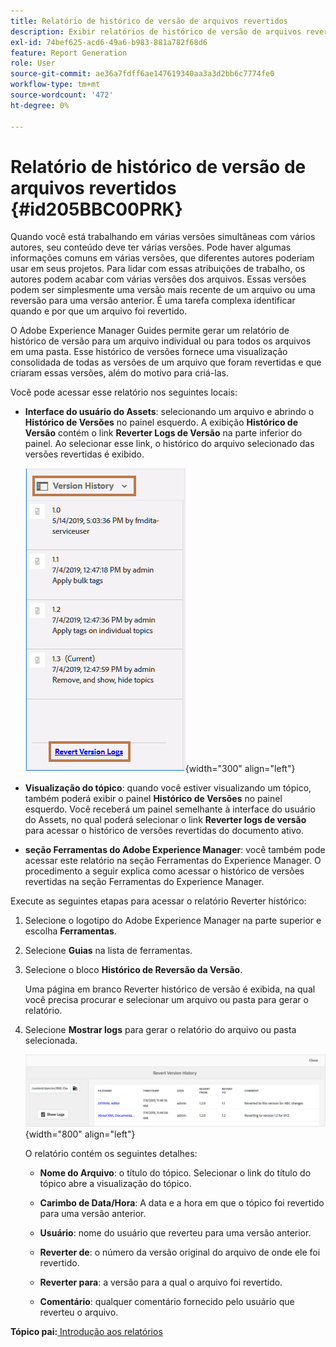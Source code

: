 ```yaml
---
title: Relatório de histórico de versão de arquivos revertidos
description: Exibir relatórios de histórico de versão de arquivos revertidos no AEM Guides. Saiba como acessar logs de versão de reversão na interface do usuário do Assets, pré-visualização de tópico e seleção de ferramentas do AEM.
exl-id: 74bef625-acd6-49a6-b983-881a782f68d6
feature: Report Generation
role: User
source-git-commit: ae36a7fdff6ae147619340aa3a3d2bb6c7774fe0
workflow-type: tm+mt
source-wordcount: '472'
ht-degree: 0%

---
```


# Relatório de histórico de versão de arquivos revertidos {#id205BBC00PRK}

Quando você está trabalhando em várias versões simultâneas com vários autores, seu conteúdo deve ter várias versões. Pode haver algumas informações comuns em várias versões, que diferentes autores poderiam usar em seus projetos. Para lidar com essas atribuições de trabalho, os autores podem acabar com várias versões dos arquivos. Essas versões podem ser simplesmente uma versão mais recente de um arquivo ou uma reversão para uma versão anterior. É uma tarefa complexa identificar quando e por que um arquivo foi revertido.

O Adobe Experience Manager Guides permite gerar um relatório de histórico de versão para um arquivo individual ou para todos os arquivos em uma pasta. Esse histórico de versões fornece uma visualização consolidada de todas as versões de um arquivo que foram revertidas e que criaram essas versões, além do motivo para criá-las.

Você pode acessar esse relatório nos seguintes locais:

- **Interface do usuário do Assets**: selecionando um arquivo e abrindo o **Histórico de Versões** no painel esquerdo. A exibição **Histórico de Versão** contém o link **Reverter Logs de Versão** na parte inferior do painel. Ao selecionar esse link, o histórico do arquivo selecionado das versões revertidas é exibido.

  ![](images/revert-log-from-assets-ui.png){width="300" align="left"}

- **Visualização do tópico**: quando você estiver visualizando um tópico, também poderá exibir o painel **Histórico de Versões** no painel esquerdo. Você receberá um painel semelhante à interface do usuário do Assets, no qual poderá selecionar o link **Reverter logs de versão** para acessar o histórico de versões revertidas do documento ativo.

- **seção Ferramentas do Adobe Experience Manager**: você também pode acessar este relatório na seção Ferramentas do Experience Manager. O procedimento a seguir explica como acessar o histórico de versões revertidas na seção Ferramentas do Experience Manager.


Execute as seguintes etapas para acessar o relatório Reverter histórico:

1. Selecione o logotipo do Adobe Experience Manager na parte superior e escolha **Ferramentas**.

1. Selecione **Guias** na lista de ferramentas.

1. Selecione o bloco **Histórico de Reversão da Versão**.

   Uma página em branco Reverter histórico de versão é exibida, na qual você precisa procurar e selecionar um arquivo ou pasta para gerar o relatório.

1. Selecione **Mostrar logs** para gerar o relatório do arquivo ou pasta selecionada.

   ![](images/revert-version-history-report.png){width="800" align="left"}

   O relatório contém os seguintes detalhes:

   - **Nome do Arquivo**: o título do tópico. Selecionar o link do título do tópico abre a visualização do tópico.

   - **Carimbo de Data/Hora**: A data e a hora em que o tópico foi revertido para uma versão anterior.

   - **Usuário**: nome do usuário que reverteu para uma versão anterior.

   - **Reverter de**: o número da versão original do arquivo de onde ele foi revertido.

   - **Reverter para**: a versão para a qual o arquivo foi revertido.

   - **Comentário**: qualquer comentário fornecido pelo usuário que reverteu o arquivo.


**Tópico pai:**[ Introdução aos relatórios](reports-intro.md)
